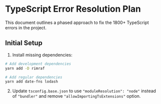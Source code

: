 # TypeScript Error Resolution Plan

This document outlines a phased approach to fix the 1800+ TypeScript errors in the project.

## Initial Setup

1. Install missing dependencies:
```bash
# Add development dependencies
yarn add -D rimraf

# Add regular dependencies
yarn add date-fns lodash
```

2. Update `tsconfig.base.json` to use `"moduleResolution": "node"` instead of `"bundler"` and remove `"allowImportingTsExtensions"` option.